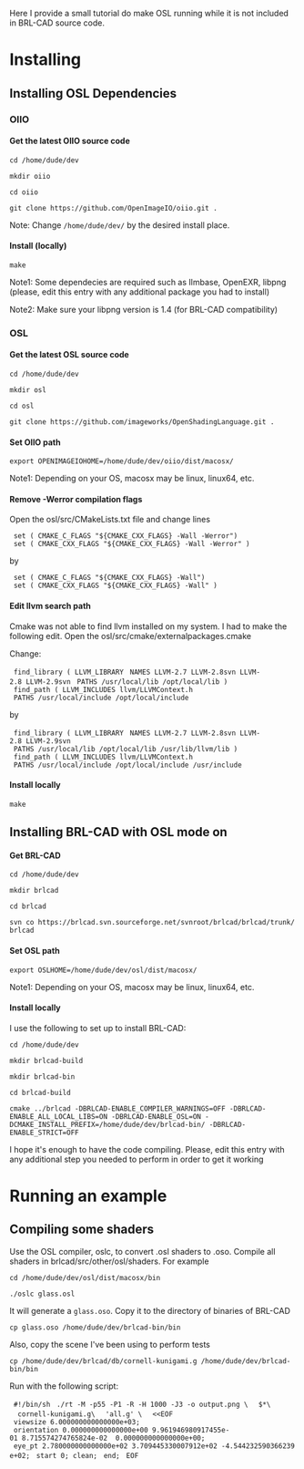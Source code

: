 Here I provide a small tutorial do make OSL running while it is not
included in BRL-CAD source code.

# Installing

## Installing OSL Dependencies

### OIIO

#### Get the latest OIIO source code

`cd /home/dude/dev`

`mkdir oiio`

`cd oiio`

`git clone https://github.com/OpenImageIO/oiio.git .`

Note: Change `/home/dude/dev/` by the desired install place.

#### Install (locally)

`make`

Note1: Some dependecies are required such as Ilmbase, OpenEXR, libpng
(please, edit this entry with any additional package you had to install)

Note2: Make sure your libpng version is 1.4 (for BRL-CAD compatibility)

### OSL

#### Get the latest OSL source code

`cd /home/dude/dev`

`mkdir osl`

`cd osl`

`git clone https://github.com/imageworks/OpenShadingLanguage.git .`

#### Set OIIO path

`export OPENIMAGEIOHOME=/home/dude/dev/oiio/dist/macosx/`

Note1: Depending on your OS, macosx may be linux, linux64, etc.

#### Remove -Werror compilation flags

Open the osl/src/CMakeLists.txt file and change lines

` set ( CMAKE_C_FLAGS "${CMAKE_CXX_FLAGS} -Wall -Werror")`
` set ( CMAKE_CXX_FLAGS "${CMAKE_CXX_FLAGS} -Wall -Werror" )`

by

` set ( CMAKE_C_FLAGS "${CMAKE_CXX_FLAGS} -Wall")`
` set ( CMAKE_CXX_FLAGS "${CMAKE_CXX_FLAGS} -Wall" )`

#### Edit llvm search path

Cmake was not able to find llvm installed on my system. I had to make
the following edit. Open the osl/src/cmake/externalpackages.cmake

Change:

` find_library ( LLVM_LIBRARY`
` NAMES LLVM-2.7 LLVM-2.8svn LLVM-2.8 LLVM-2.9svn`
` PATHS /usr/local/lib /opt/local/lib )`
` find_path ( LLVM_INCLUDES llvm/LLVMContext.h`
` PATHS /usr/local/include /opt/local/include`

by

` find_library ( LLVM_LIBRARY`
` NAMES LLVM-2.7 LLVM-2.8svn LLVM-2.8 LLVM-2.9svn`
` PATHS /usr/local/lib /opt/local/lib /usr/lib/llvm/lib )`
` find_path ( LLVM_INCLUDES llvm/LLVMContext.h`
` PATHS /usr/local/include /opt/local/include /usr/include`

#### Install locally

`make`

## Installing BRL-CAD with OSL mode on

#### Get BRL-CAD

`cd /home/dude/dev`

`mkdir brlcad`

`cd brlcad`

`svn co https://brlcad.svn.sourceforge.net/svnroot/brlcad/brlcad/trunk/ brlcad`

#### Set OSL path

`export OSLHOME=/home/dude/dev/osl/dist/macosx/`

Note1: Depending on your OS, macosx may be linux, linux64, etc.

#### Install locally

I use the following to set up to install BRL-CAD:

`cd /home/dude/dev`

`mkdir brlcad-build`

`mkdir brlcad-bin`

`cd brlcad-build`

`cmake ../brlcad -DBRLCAD-ENABLE_COMPILER_WARNINGS=OFF -DBRLCAD-ENABLE_ALL_LOCAL_LIBS=ON -DBRLCAD-ENABLE_OSL=ON -DCMAKE_INSTALL_PREFIX=/home/dude/dev/brlcad-bin/ -DBRLCAD-ENABLE_STRICT=OFF`

I hope it's enough to have the code compiling. Please, edit this entry
with any additional step you needed to perform in order to get it
working

# Running an example

## Compiling some shaders

Use the OSL compiler, oslc, to convert .osl shaders to .oso. Compile all
shaders in brlcad/src/other/osl/shaders. For example

`cd /home/dude/dev/osl/dist/macosx/bin`

`./oslc glass.osl`

It will generate a `glass.oso`. Copy it to the directory of binaries of
BRL-CAD

`cp glass.oso /home/dude/dev/brlcad-bin/bin`

Also, copy the scene I've been using to perform tests

`cp /home/dude/dev/brlcad/db/cornell-kunigami.g /home/dude/dev/brlcad-bin/bin`

Run with the following script:

` #!/bin/sh`
` ./rt -M -p55 -P1 -R -H 1000 -J3 -o output.png \`
`  $*\`
`  cornell-kunigami.g\`
`  'all.g' \`
`  <<EOF`
` viewsize 6.000000000000000e+03;`
` orientation 0.000000000000000e+00 9.961946980917455e-01 8.715574274765824e-02  0.000000000000000e+00;`
` eye_pt 2.780000000000000e+02 3.709445330007912e+02 -4.544232590366239e+02;`
` start 0; clean;`
` end;`
` EOF`